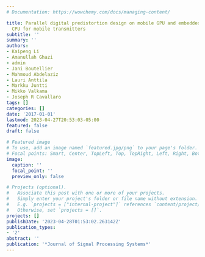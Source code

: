 ```yaml
---
# Documentation: https://wowchemy.com/docs/managing-content/

title: Parallel digital predistortion design on mobile GPU and embedded multicore
  CPU for mobile transmitters
subtitle: ''
summary: ''
authors:
- Kaipeng Li
- Amanullah Ghazi
- admin
- Jani Boutellier
- Mahmoud Abdelaziz
- Lauri Anttila
- Markku Juntti
- Mikko Valkama
- Joseph R Cavallaro
tags: []
categories: []
date: '2017-01-01'
lastmod: 2023-04-27T20:53:03-05:00
featured: false
draft: false

# Featured image
# To use, add an image named `featured.jpg/png` to your page's folder.
# Focal points: Smart, Center, TopLeft, Top, TopRight, Left, Right, BottomLeft, Bottom, BottomRight.
image:
  caption: ''
  focal_point: ''
  preview_only: false

# Projects (optional).
#   Associate this post with one or more of your projects.
#   Simply enter your project's folder or file name without extension.
#   E.g. `projects = ["internal-project"]` references `content/project/deep-learning/index.md`.
#   Otherwise, set `projects = []`.
projects: []
publishDate: '2023-04-28T01:53:02.263142Z'
publication_types:
- '2'
abstract: ''
publication: '*Journal of Signal Processing Systems*'
---
```

